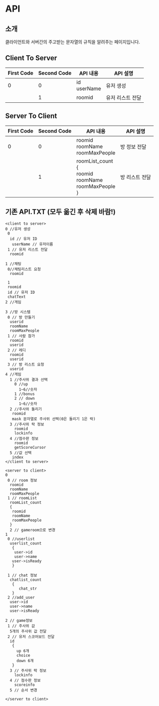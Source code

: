 
# API

## 소개

클라이언트와 서버간의 주고받는 문자열의 규칙을 알려주는 페이지입니다.

## Client To Server

| First Code | Second Code | API 내용 | API 설명 |
|---|---|---|---|
| 0 | 0 | id </br> userName| 유저 생성|
|   | 1 | roomid | 유저 리스트 전달 |

## Server To Client

| First Code | Second Code | API 내용 | API 설명 |
|---|---|---|---|
| 0 | 0 | roomid </br>roomName</br>roomMaxPeople| 방 정보 전달 |
|   | 1 |roomList_count </br> { </br> roomid </br> roomName </br> roomMaxPeople</br>  }| 방 리스트 전달 |

## 기존 API.TXT (모두 옮긴 후 삭제 바람!)
```
<client to server>
0 //유저 생성
 0
  id // 유저 ID
   userName // 유저이름
 1 // 유저 리스트 전달
  roomid

1 //채팅 
 0//채팅리스트 요청
  roomid

 1
 roomid
 id // 유저 ID
 chatText
2 //게임

3 //방 시스템
 0 // 방 만들기
  userid
  roomName
  roomMaxPeople
 1 // 사람 참가
  roomid
  userid
 2 // 레디
  roomid
  userid
 3 // 방 리스트 요청
  userid
4 //게임
  1 //주사위 결과 선택
    0 //up
      1~6//숫자
    1 //bonus
    2 // down
      1~6//숫자
  2 //주사위 돌리기
   roomid
   mask 문자열로 주사위 선택(0은 돌리기 1은 락)
  3 //주사위 락 정보
    roomid
    lockinfo
  4 //점수판 정보
    roomid
    getScoreCursor
  5 //값 선택
   index
</client to server>

<server to client>
0
 0 // room 정보
  roomid
  roomName
  roomMaxPeople
 1 // roomList
  roomList_count
  {
   roomid
   roomName
   roomMaxPeople
  }
  2 // gameroom으로 변경
1
 0 //userlist
  userlist_count
   {
	user->id
	user->name
   user->isReady
   } 

 1 // chat 정보
  chatlist_count
   {
	  chat_str
   }
 2 //add_user
  user->id
  user->name
  user->isReady
   
2 // game정보
 1 // 주사위 값
  5개의 주사위 값 전달
 2 // 유저 스코어보드 전달
  id
   {
     up 6개
     choice
     down 6개
   }
  3 // 주사위 락 정보
    lockinfo
  4 // 점수판 정보
    scoreinfo
  5 // 순서 변경

</server to client>
```